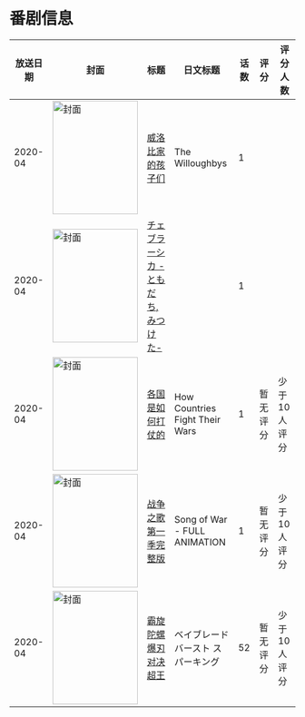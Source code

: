# 番剧信息

|放送日期|封面|标题|日文标题|话数|评分|评分人数|
|---|---|---|---|---|---|---|
|2020-04|<img src="//lain.bgm.tv/pic/cover/c/86/26/465177_BGeFb.jpg" alt="封面" style="width:150px;height:200px;object-fit:cover;">|[威洛比家的孩子们](https://bangumi.tv/subject/465177)|The Willoughbys|1|||
|2020-04|<img src="//lain.bgm.tv/pic/cover/c/bf/67/381844_tTJFJ.jpg" alt="封面" style="width:150px;height:200px;object-fit:cover;">|[チェブラーシカ -ともだち, みつけた-](https://bangumi.tv/subject/381844)||1|||
|2020-04|<img src="//lain.bgm.tv/pic/cover/c/fd/ce/390867_a639q.jpg" alt="封面" style="width:150px;height:200px;object-fit:cover;">|[各国是如何打仗的](https://bangumi.tv/subject/390867)|How Countries Fight Their Wars|1|暂无评分|少于10人评分|
|2020-04|<img src="//lain.bgm.tv/pic/cover/c/c0/39/349882_4M4c9.jpg" alt="封面" style="width:150px;height:200px;object-fit:cover;">|[战争之歌 第一季完整版](https://bangumi.tv/subject/349882)|Song of War - FULL ANIMATION|1|暂无评分|少于10人评分|
|2020-04|<img src="//lain.bgm.tv/pic/cover/c/8b/b5/302136_34J3O.jpg" alt="封面" style="width:150px;height:200px;object-fit:cover;">|[霸旋陀螺 爆刃对决 超王](https://bangumi.tv/subject/302136)|ベイブレードバースト スパーキング|52|暂无评分|少于10人评分|
